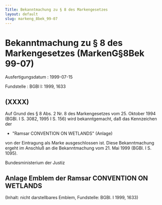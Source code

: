 ```yaml
---
Title: Bekanntmachung zu § 8 des Markengesetzes
layout: default
slug: markeng_8bek_99-07
---
```


# Bekanntmachung zu § 8 des Markengesetzes (MarkenG§8Bek 99-07)

Ausfertigungsdatum
:   1999-07-15

Fundstelle
:   BGBl I: 1999, 1633



## (XXXX)

Auf Grund des § 8 Abs. 2 Nr. 8 des Markengesetzes vom 25. Oktober 1994
(BGBl. I S. 3082, 1995 I S. 156) wird bekanntgemacht, daß das
Kennzeichen der

*   "Ramsar CONVENTION ON WETLANDS" (Anlage)



von der Eintragung als Marke ausgeschlossen ist.
Diese Bekanntmachung ergeht im Anschluß an die Bekanntmachung vom 21.
Mai 1999 (BGBl. I S. 1095).

Bundesministerium der Justiz


## Anlage Emblem der Ramsar CONVENTION ON WETLANDS

(Inhalt: nicht darstellbares Emblem,
Fundstelle: BGBl. I 1999, 1633)

